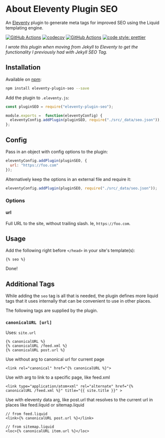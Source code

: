 # About Eleventy Plugin SEO

An [Eleventy](https://github.com/11ty/eleventy) plugin to generate meta tags for improved SEO using the Liquid templating engine.

[![GitHub Actions](https://github.com/artstorm/eleventy-plugin-seo/workflows/CI/badge.svg)](https://github.com/artstorm/eleventy-plugin-seo/actions)
[![codecov](https://codecov.io/gh/artstorm/eleventy-plugin-seo/branch/master/graph/badge.svg)](https://codecov.io/gh/artstorm/eleventy-plugin-seo)
[![GitHub Actions](https://github.com/artstorm/eleventy-plugin-seo/workflows/style/badge.svg)](https://github.com/artstorm/eleventy-plugin-seo/actions)
[![code style: prettier](https://img.shields.io/badge/code_style-prettier-ff69b4.svg)](https://github.com/prettier/prettier)

_I wrote this plugin when moving from Jekyll to Eleventy to get the functionality I previously had with Jekyll SEO Tag._

## Installation

Available on [npm](https://www.npmjs.com/package/eleventy-plugin-seo):

```sh
npm install eleventy-plugin-seo --save
```

Add the plugin to `.eleventy.js`:

```js
const pluginSEO = require("eleventy-plugin-seo");

module.exports =  function(eleventyConfig) {
  eleventyConfig.addPlugin(pluginSEO, require("./src/_data/seo.json"));
};
```

## Config

Pass in an object with config options to the plugin:

```js
eleventyConfig.addPlugin(pluginSEO, {
  url: "https://foo.com"
});
```  

Alternatively keep the options in an external file and require it:

```js
eleventyConfig.addPlugin(pluginSEO, require("./src/_data/seo.json"));
```

### Options

#### url

Full URL to the site, without trailing slash. Ie, `https://foo.com`.

## Usage

Add the following right before `</head>` in your site's template(s):

```liquid
{% seo %}
```

Done!

## Additional Tags

While adding the `seo` tag is all that is needed, the plugin defines more liquid tags that it uses internally that can be convenient to use in other places.

The following tags are supplied by the plugin.

### `canonicalURL [url]`

Uses: `site.url`

```liquid
{% canonicalURL %}
{% canonicalURL /feed.xml %}
{% canonicalURL post.url %}
```

Use without arg to canonical url for current page
```
<link rel="canonical" href="{% canonicalURL %}">
```

Use with arg to link to a specific page, like feed.xml

```liquid
<link type="application/atom+xml" rel="alternate" href="{% canonicalURL /feed.xml %}" title="{{ site.title }}" >
```

Use with eleventy data arg, like post.url that resolves to the current url in places like feed.liquid or sitemap.liquid
```liquid
// from feed.liquid
<link>{% canonicalURL post.url %}</link>

// from sitemap.liquid
<loc>{% canonicalURL item.url %}</loc>
```
